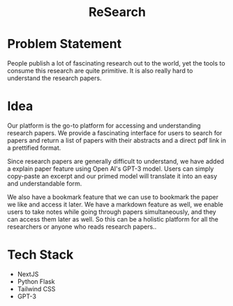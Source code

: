 <h1 align="center">
ReSearch
</h1>


<h1> Problem Statement </h1>

<p> People publish a lot of fascinating research out to the world, yet the tools to consume this research are quite primitive. It is also really hard to understand the research papers. </p>

<h1> Idea </h1>
  
<p> Our platform is the go-to platform for accessing and understanding research papers. We provide a fascinating interface for users to search for papers and return a list of papers with their abstracts and a direct pdf link in a prettified format.

Since research papers are generally difficult to understand, we have added a explain paper feature using Open AI's GPT-3 model. Users can simply copy-paste an excerpt and our primed model will translate it into an easy and understandable form.

We also have a bookmark feature that we can use to bookmark the paper we like and access it later. 
We have a markdown feature as well, we enable users to take notes while going through papers simultaneously, and they can access them later as well. 
So this can be a holistic platform for all the researchers or anyone who reads research papers.. </p>
  
<h1> Tech Stack </h1>

<ul>
  <li>NextJS</li>
  <li>Python Flask</li>
  <li>Tailwind CSS</li>
  <li>GPT-3</li>
